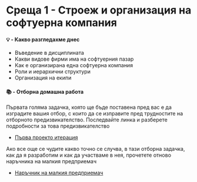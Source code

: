  # Среща 1 - Строеж и организация на софтуерна компания 

 #### 💡 - Какво разгледахме днес
- Въведение в дисциплината
- Какви видове фирми има на софтуерния пазар 
- Как е организирана една софтуерна компания 
- Роли и иерархични структури 
- Организация на екипи 

 #### 📚 - Отборна домашна работа

Първата голяма задачка, която ще бъде поставена пред вас е да изградите вашия отбор, с които да се изправите пред трудностите на отборното предизвикателство. Последвайте линка и разберете подробности за това предизвикателство
- [Първа проекто итерация](../../упражнения%20-%20отборни/p1/README.md)

Ако все още се чудите какво точно се случва, в тази отборна задачка, как да я разработим и как да участваме в нея, прочетете отново наръчника на малкия предприемач
- [Наръчник на малкия предприемач](../../организация/наръчник_на_малкия_предприемач/)